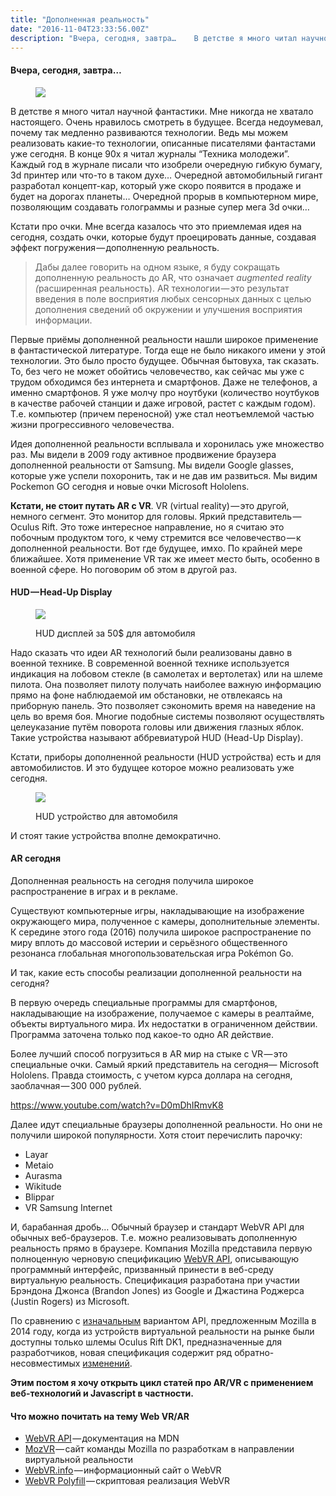 ```yaml
---
title: "Дополненная реальность"
date: "2016-11-04T23:33:56.00Z"
description: "Вчера, сегодня, завтра…    В детстве я много читал научной фантастики. Мне никогда не хватало настоящего. Очень нравилось смотре"
---
```


<!--kg-card-begin: html--><h4>Вчера, сегодня, завтра…</h4>
<figure>
<p><img data-width="1366" data-height="776" src="https://cdn-images-1.medium.com/max/2560/1*gRDPmwFQ3Lw-QuAVP223cA.jpeg"><br />
</figure>
<p>В детстве я много читал научной фантастики. Мне никогда не хватало настоящего. Очень нравилось смотреть в будущее. Всегда недоумевал, почему так медленно развиваются технологии. Ведь мы можем реализовать какие-то технологии, описанные писателями фантастами уже сегодня. В конце 90х я читал журналы “Техника молодежи”. Каждый год в журнале писали что изобрели очередную гибкую бумагу, 3d принтер или что-то в таком духе… Очередной автомобильный гигант разработал концепт-кар, который уже скоро появится в продаже и будет на дорогах планеты… Очередной прорыв в компьютерном мире, позволяющим создавать голограммы и разные супер мега 3d очки…</p>
<p>Кстати про очки. Мне всегда казалось что это приемлемая идея на сегодня, создать очки, которые будут проецировать данные, создавая эффект погружения — дополненную реальность.</p>
<blockquote><p>Дабы далее говорить на одном языке, я буду сокращать дополненную реальность до AR, что означает <em>augmented reality (</em>расширенная реальность). AR технологии — это результат введения в поле восприятия любых сенсорных данных с целью дополнения сведений об окружении и улучшения восприятия информации.</p></blockquote>
<p>Первые приёмы дополненной реальности нашли широкое применение в фантастической литературе. Тогда еще не было никакого имени у этой технологии. Это было просто будущее. Обычная бытовуха, так сказать. То, без чего не может обойтись человечество, как сейчас мы уже с трудом обходимся без интернета и смартфонов. Даже не телефонов, а именно смартфонов. Я уже молчу про ноутбуки (количество ноутбуков в качестве рабочей станции и даже игровой, растет с каждым годом). Т.е. компьютер (причем переносной) уже стал неотъемлемой частью жизни прогрессивного человечества.</p>
<p>Идея дополненной реальности всплывала и хоронилась уже множество раз. Мы видели в 2009 году активное продвижение браузера дополненной реальности от Samsung. Мы видели Google glasses, которые уже успели похоронить, так и не дав им развиться. Мы видим Pockemon GO сегодня и новые очки Microsoft Hololens.</p>
<p><strong>Кстати, не стоит путать AR с VR</strong>. VR (virtual reality) — это другой, немного сегмент. Это монитор для головы. Яркий представитель — Oculus Rift. Это тоже интересное направление, но я считаю это побочным продуктом того, к чему стремится все человечество — к дополненной реальности. Вот где будущее, имхо. По крайней мере ближайшее. Хотя применение VR так же имеет место быть, особенно в военной сфере. Но поговорим об этом в другой раз.</p>
<h4>HUD — Head-Up Display</h4>
<figure class="wp-caption">
<p><img data-width="672" data-height="512" src="https://cdn-images-1.medium.com/max/800/1*DlfFV79ChCkAjetJnPu7Ag.png"><figcaption class="wp-caption-text">HUD дисплей за 50$ для автомобиля</figcaption></figure>
<p>Надо сказать что идеи AR технологий были реализованы давно в военной технике. В современной военной технике используется индикация на лобовом стекле (в самолетах и вертолетах) или на шлеме пилота. Она позволяет пилоту получать наиболее важную информацию прямо на фоне наблюдаемой им обстановки, не отвлекаясь на приборную панель. Это позволяет сэкономить время на наведение на цель во время боя. Многие подобные системы позволяют осуществлять целеуказание путём поворота головы или движения глазных яблок. Такие устройства называют аббревиатурой HUD (Head-Up Display).</p>
<p>Кстати, приборы дополненной реальности (HUD устройства) есть и для автомобилистов. И это будущее которое можно реализовать уже сегодня.</p>
<figure class="wp-caption">
<p><img data-width="1000" data-height="846" src="https://cdn-images-1.medium.com/max/800/1*un3lCnu49iM7V-prFVnu2g.png"><figcaption class="wp-caption-text">HUD устройство для автомобиля</figcaption></figure>
<p>И стоят такие устройства вполне демократично.</p>
<h4>AR сегодня</h4>
<p>Дополненная реальность на сегодня получила широкое распространение в играх и в рекламе.</p>
<p>Существуют компьютерные игры, накладывающие на изображение окружающего мира, полученное с камеры, дополнительные элементы. К середине этого года (2016) получила широкое распространение по миру вплоть до массовой истерии и серьёзного общественного резонанса глобальная многопользовательская игра Pokémon Go.</p>
<p>И так, какие есть способы реализации дополненной реальности на сегодня?</p>
<p>В первую очередь специальные программы для смартфонов, накладывающие на изображение, получаемое с камеры в реалтайме, объекты виртуального мира. Их недостатки в ограниченном действии. Программа заточена только под какое-то одно AR действие.</p>
<p>Более лучший способ погрузиться в AR мир на стыке с VR — это специальные очки. Самый яркий представитель на сегодня— Microsoft Hololens. Правда стоимость, с учетом курса доллара на сегодня, заоблачная — 300 000 рублей.</p>
<p><a href="https://www.youtube.com/watch?v=D0mDhIRmvK8">https://www.youtube.com/watch?v=D0mDhIRmvK8</a></p>
<p>Далее идут специальные браузеры дополненной реальности. Но они не получили широкой популярности. Хотя стоит перечислить парочку:</p>
<ul>
<li>Layar</li>
<li>Metaio</li>
<li>Aurasma</li>
<li>Wikitude</li>
<li>Blippar</li>
<li>VR Samsung Internet</li>
</ul>
<p>И, барабанная дробь… Обычный браузер и стандарт WebVR API для обычных веб-браузеров. Т.е. можно реализовывать дополненную реальность прямо в браузере. Компания Mozilla представила первую полноценную черновую спецификацию <a href="https://mozvr.com/webvr-spec/" target="_blank" rel="noopener noreferrer">WebVR API</a>, описывающую программный интерфейс, призванный принести в веб-среду виртуальную реальность. Спецификация разработана при участии Брэндона Джонса (Brandon Jones) из Google и Джастина Роджерса (Justin Rogers) из Microsoft.</p>
<p>По сравнению с <a href="https://twitter.com/vvuk/status/452807942140489728" target="_blank" rel="noopener noreferrer">изначальным</a> вариантом API, предложенным Mozilla в 2014 году, когда из устройств виртуальной реальности на рынке были доступны только шлемы Oculus Rift DK1, предназначенные для разработчиков, новая спецификация содержит ряд обратно-несовместимых <a href="http://blog.tojicode.com/2016/02/moving-towards-webvr-10.html" target="_blank" rel="noopener noreferrer">изменений</a>.</p>
<p><strong>Этим постом я хочу открыть цикл статей про AR/VR с применением веб-технологий и Javascript в частности.</strong></p>
<h4>Что можно почитать на тему Web VR/AR</h4>
<ul>
<li>
<a href="https://developer.mozilla.org/en-US/docs/Web/API/WebVR_API" target="_blank" rel="noopener noreferrer">WebVR API</a> — документация на MDN</li>
<li>
<a href="http://mozvr.com/" target="_blank" rel="noopener noreferrer">MozVR</a> — сайт команды Mozilla по разработкам в направлении виртуальной реальности</li>
<li>
<a href="http://webvr.info/" target="_blank" rel="noopener noreferrer">WebVR.info</a> — информационный сайт о WebVR</li>
<li>
<a href="https://github.com/borismus/webvr-polyfill/" target="_blank" rel="noopener noreferrer">WebVR Polyfill</a> — скриптовая реализация WebVR</li>
</ul>
<!--kg-card-end: html-->

